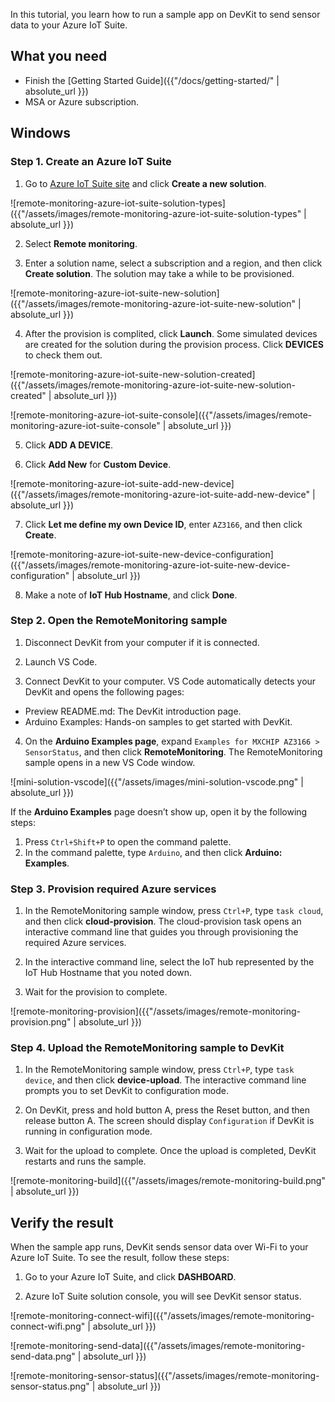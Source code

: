 In this tutorial, you learn how to run a sample app on DevKit to send sensor data to your Azure IoT Suite.

## What you need

* Finish the [Getting Started Guide]({{"/docs/getting-started/" | absolute_url }})
* MSA or Azure subscription.

## Windows

### Step 1. Create an Azure IoT Suite

1. Go to [Azure IoT Suite site](https://www.azureiotsuite.com/) and click **Create a new solution**.

![remote-monitoring-azure-iot-suite-solution-types]({{"/assets/images/remote-monitoring-azure-iot-suite-solution-types" | absolute_url }})

2. Select **Remote monitoring**.

3. Enter a solution name, select a subscription and a region, and then click **Create solution**. The solution may take a while to be provisioned.

![remote-monitoring-azure-iot-suite-new-solution]({{"/assets/images/remote-monitoring-azure-iot-suite-new-solution" | absolute_url }})

4. After the provision is complited, click **Launch**. Some simulated devices are created for the solution during the provision process. Click **DEVICES** to check them out.

![remote-monitoring-azure-iot-suite-new-solution-created]({{"/assets/images/remote-monitoring-azure-iot-suite-new-solution-created" | absolute_url }})

![remote-monitoring-azure-iot-suite-console]({{"/assets/images/remote-monitoring-azure-iot-suite-console" | absolute_url }})

5. Click **ADD A DEVICE**.

6. Click **Add New** for **Custom Device**.

![remote-monitoring-azure-iot-suite-add-new-device]({{"/assets/images/remote-monitoring-azure-iot-suite-add-new-device" | absolute_url }})

7. Click **Let me define my own Device ID**, enter `AZ3166`, and then click **Create**.

![remote-monitoring-azure-iot-suite-new-device-configuration]({{"/assets/images/remote-monitoring-azure-iot-suite-new-device-configuration" | absolute_url }})

8. Make a note of **IoT Hub Hostname**, and click **Done**.

### Step 2. Open the RemoteMonitoring sample

1. Disconnect DevKit from your computer if it is connected.

2. Launch VS Code.

3. Connect DevKit to your computer. VS Code automatically detects your DevKit and opens the following pages:

  * Preview README.md: The DevKit introduction page.
  * Arduino Examples: Hands-on samples to get started with DevKit.

4. On the **Arduino Examples page**, expand `Examples for MXCHIP AZ3166 > SensorStatus`, and then click **RemoteMonitoring**. The RemoteMonitoring sample opens in a new VS Code window.

![mini-solution-vscode]({{"/assets/images/mini-solution-vscode.png" | absolute_url }})

If the **Arduino Examples** page doesn’t show up, open it by the following steps:

1. Press `Ctrl+Shift+P` to open the command palette.
2. In the command palette, type `Arduino`, and then click **Arduino: Examples**.

### Step 3. Provision required Azure services

1. In the RemoteMonitoring sample window, press `Ctrl+P`, type `task cloud`, and then click **cloud-provision**.
The cloud-provision task opens an interactive command line that guides you through provisioning the required Azure services.

2. In the interactive command line, select the IoT hub represented by the IoT Hub Hostname that you noted down.

3. Wait for the provision to complete.

![remote-monitoring-provision]({{"/assets/images/remote-monitoring-provision.png" | absolute_url }})

### Step 4. Upload the RemoteMonitoring sample to DevKit

1. In the RemoteMonitoring sample window, press `Ctrl+P`, type `task device`, and then click **device-upload**. The interactive command line prompts you to set DevKit to configuration mode.

2. On DevKit, press and hold button A, press the Reset button, and then release button A.
The screen should display `Configuration` if DevKit is running in configuration mode.

3. Wait for the upload to complete.
Once the upload is completed, DevKit restarts and runs the sample.

![remote-monitoring-build]({{"/assets/images/remote-monitoring-build.png" | absolute_url }})

## Verify the result

When the sample app runs, DevKit sends sensor data over Wi-Fi to your Azure IoT Suite. To see the result, follow these steps:

1. Go to your Azure IoT Suite, and click **DASHBOARD**.

2. Azure IoT Suite solution console, you will see DevKit sensor status.


![remote-monitoring-connect-wifi]({{"/assets/images/remote-monitoring-connect-wifi.png" | absolute_url }})

![remote-monitoring-send-data]({{"/assets/images/remote-monitoring-send-data.png" | absolute_url }})

![remote-monitoring-sensor-status]({{"/assets/images/remote-monitoring-sensor-status.png" | absolute_url }})